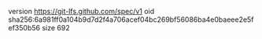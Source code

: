 version https://git-lfs.github.com/spec/v1
oid sha256:6a981ff0a104b9d7d2f4a706acef04bc269bf56086ba4e0baeee2e5fef350b56
size 692
